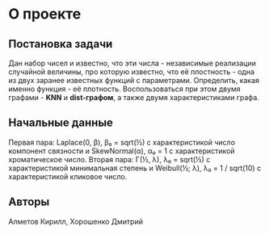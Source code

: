# О проекте
## Постановка задачи
Дан набор чисел и известно, что эти числа - независимые реализации случайной величины, про которую известно, что её плостность - одна из двух заранее известных функций с параметрами. Определить, какая именно функция - её плотность. Воспользоваться при этом двумя графами - **KNN** и **dist-графом**, а также двумя характеристиками графа. 
## Начальные данные
Первая пара: Laplace(0, β), β₀ = sqrt(½) с характеристикой число компонент связности и SkewNormal(α), α₀ = 1 с характеристикой хроматическое число. Вторая пара: Γ(½, λ), λ₀ = sqrt(½) с характеристикой минимальная степень и Weibull(½; λ), λ₀ = 1 / sqrt(10) с характеристикой кликовое число.
## Авторы
Алметов Кирилл, Хорошенко Дмитрий
